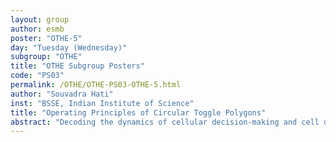 ```yaml
---
layout: group
author: esmb
poster: "OTHE-5"
day: "Tuesday (Wednesday)"
subgroup: "OTHE"
title: "OTHE Subgroup Posters"
code: "PS03"
permalink: /OTHE/OTHE-PS03-OTHE-5.html
author: "Souvadra Hati"
inst: "BSSE, Indian Institute of Science"
title: "Operating Principles of Circular Toggle Polygons"
abstract: "Decoding the dynamics of cellular decision-making and cell differentiation is a central question in cell and developmental biology. A common network motif involved in many cell-fate decisions is a mutually inhibitory feedback loop between two self-activating 'master regulators' A and B, also called toggle switch. Typically, it can allow for three stable states. A toggle triad – three mutually repressing regulators A, B and C, i.e. three toggle switches arranged circularly can allow for six stable states: three 'single positive' and three 'double positive' ones. However, the operating principles of larger toggle polygons, i.e. toggle switches arranged circularly to form a polygon, remain unclear. Here, we simulate the dynamics of different sized toggle polygons. We observed a pattern in their steady state frequency depending on whether the polygon was even or odd numbered. The even-numbered toggle polygons result in two dominant states with consecutive components of the network expressing alternating high and low levels. The odd- numbered networks enable usually twice the number of components with the states that follow 'circular permutation' patterns.  Our results offer insights into design principles of circular arrangement of regulatory units involved in cell-fate decision making, and can offer design strategies for synthesizing genetic circuits."
---
```

